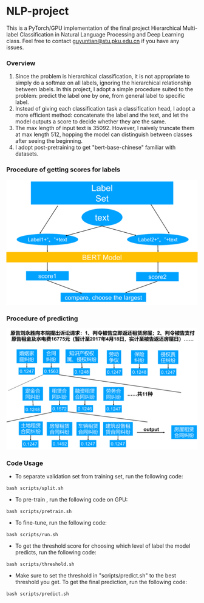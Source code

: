 # NLP-project
This is a PyTorch/GPU implementation of the final project Hierarchical Multi-label Classification in Natural Language Processing and Deep Learning class. Feel free to contact guyuntian@stu.pku.edu.cn if you have any issues.

### Overview
1. Since the problem is hierarchical classification, it is not appropriate to simply do a softmax on all labels, ignoring the hierarchical relationship between labels. In this project, I adopt a simple procedure suited to the problem: predict the label one by one, from general label to specific label.
2. Instead of giving each classification task a classification head, I adopt a more efficient method: concatenate the label and the text, and let the model outputs a score to decide whether they are the same.
3. The max length of input text is 35092. However, I naively truncate them at max length 512, hopping the model can distinguish between classes after seeing the beginning.
4. I adopt post-pretraining to get "bert-base-chinese" familiar with datasets.

### Procedure of getting scores for labels

![1](img/1.png)

### Procedure of predicting

![1](img/2.png)

### Code Usage

* To separate validation set from training set, run the following code:

```
bash scripts/split.sh
```

* To pre-train , run the following code on GPU:

```
bash scripts/pretrain.sh
```

* To fine-tune, run the following code:

```
bash scripts/run.sh
```

* To get the threshold score for choosing which level of label the model predicts, run the following code:

```
bash scripts/threshold.sh
```

* Make sure to set the threshold in "scripts/predict.sh" to the best threshold you get. To get the final prediction, run the following code:

```
bash scripts/predict.sh
```



